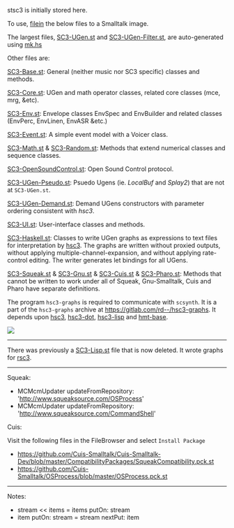 stsc3 is initially stored here.

To use, [filein](http://wiki.squeak.org/squeak/1105) the below files to a Smalltalk image.

The largest files,
[SC3-UGen.st](?t=stsc3&e=st/SC3-UGen.st) and
[SC3-UGen-Filter.st](?t=stsc3&e=st/SC3-UGen-Filter.st),
are auto-generated using [mk.hs](?t=stsc3&e=hs/mk.hs)

Other files are:

[SC3-Base.st](?t=stsc3&e=st/SC3-Base.st):
General (neither music nor SC3 specific) classes and methods.

[SC3-Core.st](?t=stsc3&e=st/SC3-Core.st):
UGen and math operator classes, related core classes (mce, mrg, &etc).

[SC3-Env.st](?t=stsc3&e=st/SC3-Env.st):
Envelope classes EnvSpec and EnvBuilder and related classes (EnvPerc, EnvLinen, EnvASR &etc.)

[SC3-Event.st](?t=stsc3&e=st/SC3-Event.st):
A simple event model with a Voicer class.

[SC3-Math.st](?t=stsc3&e=st/SC3-Math.st) &
[SC3-Random.st](?t=stsc3&e=st/SC3-Random.st):
Methods that extend numerical classes and sequence classes.

[SC3-OpenSoundControl.st](?t=stsc3&e=st/SC3-OpenSoundControl.st):
Open Sound Control protocol.

[SC3-UGen-Pseudo.st](?t=stsc3&e=st/SC3-UGen-Pseudo.st):
Psuedo Ugens (ie. _LocalBuf_ and _Splay2_) that are not at `SC3-UGen.st`.

[SC3-UGen-Demand.st](?t=stsc3&e=st/SC3-UGen-Demand.st):
Demand UGens constructors with parameter ordering consistent with _hsc3_.

[SC3-UI.st](?t=stsc3&e=st/SC3-UI.st):
User-interface classes and methods.

[SC3-Haskell.st](?t=stsc3&e=st/SC3-Haskell.st):
Classes to write UGen graphs as expressions to text files for
interpretation by [hsc3](?t=hsc3).  The graphs are
written without proxied outputs, without applying
multiple-channel-expansion, and without applying rate-control editing.
The writer generates let bindings for all UGens.

[SC3-Squeak.st](?t=stsc3&e=st/SC3-Squeak.st) &
[SC3-Gnu.st](?t=stsc3&e=st/SC3-Gnu.st) &
[SC3-Cuis.st](?t=stsc3&e=st/SC3-Cuis.st) &
[SC3-Pharo.st](?t=stsc3&e=st/SC3-Pharo.st):
Methods that cannot be written to work under all of Squeak, Gnu-Smalltalk, Cuis and Pharo have separate definitions.

The program `hsc3-graphs` is required to communicate with `scsynth`.
It is a part of the `hsc3-graphs` archive at <https://gitlab.com/rd--/hsc3-graphs>.
It depends upon [hsc3](https://hackage.haskell.org/package/hsc3),
[hsc3-dot](https://gitlab.com/rd--/hsc3-dot),
[hsc3-lisp](https://gitlab.com/rd--/hsc3-lisp) and
[hmt-base](https://gitlab.com/rd--/hmt-base).

![](sw/stsc3/lib/png/squeak-mouse.png)

* * *

There was previously a [SC3-Lisp.st](?t=stsc3&e=st/SC3-Lisp.st) file that is now deleted.
It wrote graphs for [rsc3](?t=rsc3).

* * *

Squeak:

- MCMcmUpdater updateFromRepository: 'http://www.squeaksource.com/OSProcess'
- MCMcmUpdater updateFromRepository: 'http://www.squeaksource.com/CommandShell'

Cuis:

Visit the following files in the FileBrowser and select `Install Package`

- https://github.com/Cuis-Smalltalk/Cuis-Smalltalk-Dev/blob/master/CompatibilityPackages/SqueakCompatibility.pck.st
- https://github.com/Cuis-Smalltalk/OSProcess/blob/master/OSProcess.pck.st

* * *

Notes:

- stream << items      =   items putOn: stream
- item putOn: stream   =   stream nextPut: item
